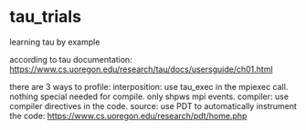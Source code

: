 # tau_trials

learning tau by example

according to tau documentation:
https://www.cs.uoregon.edu/research/tau/docs/usersguide/ch01.html

there are 3 ways to profile:
interposition: use tau_exec in the mpiexec call. nothing special needed for compile. only shpws mpi events.
compiler: use compiler directives in the code.
source: use PDT to automatically instrument the code: https://www.cs.uoregon.edu/research/pdt/home.php

